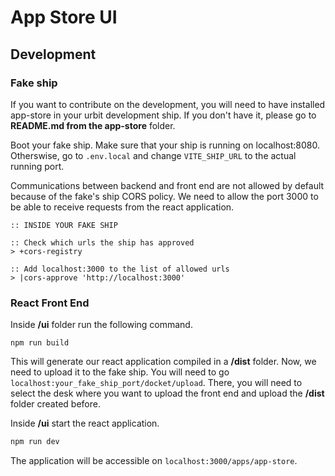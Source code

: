 # App Store UI

## Development

### Fake ship

If you want to contribute on the development, you will need to have installed app-store in your urbit development ship. If you don't have it, please go to **README.md from the app-store** folder.

Boot your fake ship. Make sure that your ship is running on localhost:8080. Otherswise, go to `.env.local` and change `VITE_SHIP_URL` to the actual running port.

Communications between backend and front end are not allowed by default because of the fake's ship CORS policy. We need to allow the port 3000 to be able to receive requests from the react application.

```hoon
:: INSIDE YOUR FAKE SHIP

:: Check which urls the ship has approved
> +cors-registry

:: Add localhost:3000 to the list of allowed urls
> |cors-approve 'http://localhost:3000'
```

### React Front End

Inside **/ui** folder run the following command.

```shell
npm run build
```

This will generate our react application compiled in a **/dist** folder. Now, we need to upload it to the fake ship. You will need to go `localhost:your_fake_ship_port/docket/upload`. There, you will need to select the desk where you want to upload the front end and upload the **/dist** folder created before.

Inside **/ui** start the react application.

```sh
npm run dev
```

The application will be accessible on `localhost:3000/apps/app-store`.
